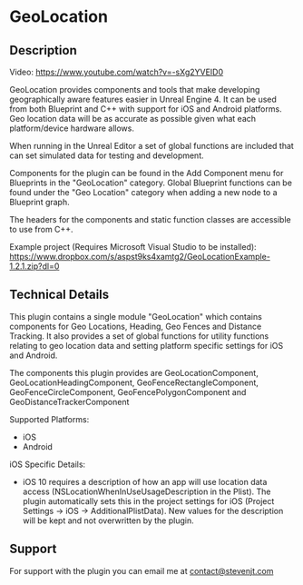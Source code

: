 # GeoLocation

## Description

Video: https://www.youtube.com/watch?v=-sXg2YVEID0

GeoLocation provides components and tools that make developing geographically
aware features easier in Unreal Engine 4. It can be used from both Blueprint and
C++ with support for iOS and Android platforms. Geo location data will be as
accurate as possible given what each platform/device hardware allows.

When running in the Unreal Editor a set of global functions are included that
can set simulated data for testing and development.

Components for the plugin can be found in the Add Component menu for Blueprints
in the "GeoLocation" category. Global Blueprint functions can be found under the
"Geo Location" category when adding a new node to a Blueprint graph.

The headers for the components and static function classes are accessible to use
from C++.

Example project (Requires Microsoft Visual Studio to be installed):
https://www.dropbox.com/s/aspst9ks4xamtg2/GeoLocationExample-1.2.1.zip?dl=0

## Technical Details

This plugin contains a single module "GeoLocation" which contains components for
Geo Locations, Heading, Geo Fences and Distance Tracking. It also provides a set
of global functions for utility functions relating to geo location data and
setting platform specific settings for iOS and Android.

The components this plugin provides are GeoLocationComponent,
GeoLocationHeadingComponent, GeoFenceRectangleComponent,
GeoFenceCircleComponent, GeoFencePolygonComponent and
GeoDistanceTrackerComponent

Supported Platforms:
- iOS
- Android

iOS Specific Details:
- iOS 10 requires a description of how an app will use location data access (NSLocationWhenInUseUsageDescription in the Plist). The plugin automatically sets this in the project settings for iOS (Project Settings -> iOS -> AdditionalPlistData). New values for the description will be kept and not overwritten by the plugin.

## Support

For support with the plugin you can email me at contact@stevenjt.com
